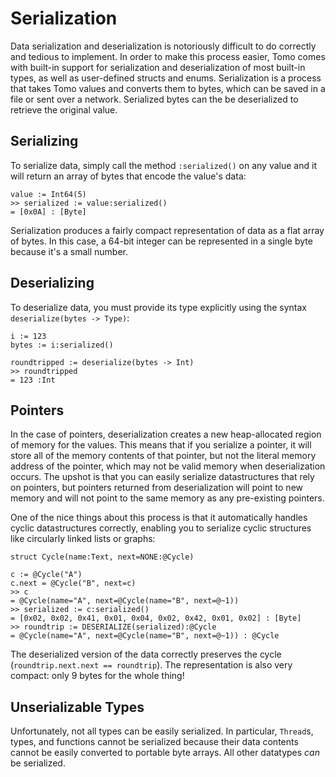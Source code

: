 # Serialization

Data serialization and deserialization is notoriously difficult to do correctly
and tedious to implement. In order to make this process easier, Tomo comes with
built-in support for serialization and deserialization of most built-in types,
as well as user-defined structs and enums. Serialization is a process that
takes Tomo values and converts them to bytes, which can be saved in a file or
sent over a network. Serialized bytes can the be deserialized to retrieve the
original value.

## Serializing

To serialize data, simply call the method `:serialized()` on any value and it
will return an array of bytes that encode the value's data:

```tomo
value := Int64(5)
>> serialized := value:serialized()
= [0x0A] : [Byte]
```

Serialization produces a fairly compact representation of data as a flat array
of bytes. In this case, a 64-bit integer can be represented in a single byte
because it's a small number.

## Deserializing 

To deserialize data, you must provide its type explicitly using the syntax
`deserialize(bytes -> Type)`:

```tomo
i := 123
bytes := i:serialized()

roundtripped := deserialize(bytes -> Int)
>> roundtripped
= 123 :Int
```

## Pointers

In the case of pointers, deserialization creates a new heap-allocated region of
memory for the values. This means that if you serialize a pointer, it will
store all of the memory contents of that pointer, but not the literal memory
address of the pointer, which may not be valid memory when deserialization
occurs. The upshot is that you can easily serialize datastructures that rely on
pointers, but pointers returned from deserialization will point to new memory
and will not point to the same memory as any pre-existing pointers.

One of the nice things about this process is that it automatically handles
cyclic datastructures correctly, enabling you to serialize cyclic structures
like circularly linked lists or graphs:

```tomo
struct Cycle(name:Text, next=NONE:@Cycle)

c := @Cycle("A")
c.next = @Cycle("B", next=c)
>> c
= @Cycle(name="A", next=@Cycle(name="B", next=@~1))
>> serialized := c:serialized()
= [0x02, 0x02, 0x41, 0x01, 0x04, 0x02, 0x42, 0x01, 0x02] : [Byte]
>> roundtrip := DESERIALIZE(serialized):@Cycle
= @Cycle(name="A", next=@Cycle(name="B", next=@~1)) : @Cycle
```

The deserialized version of the data correctly preserves the cycle
(`roundtrip.next.next == roundtrip`). The representation is also very compact:
only 9 bytes for the whole thing!

## Unserializable Types

Unfortunately, not all types can be easily serialized. In particular,
`Thread`s, types, and functions cannot be serialized because their data
contents cannot be easily converted to portable byte arrays. All other
datatypes _can_ be serialized.
